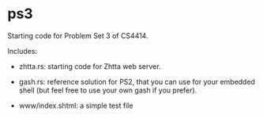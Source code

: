 ps3
===

Starting code for Problem Set 3 of CS4414.  

Includes:

- zhtta.rs: starting code for Zhtta web server.

- gash.rs: reference solution for PS2, that you can use for your
  embedded shell (but feel free to use your own gash if you prefer).

- www/index.shtml: a simple test file
